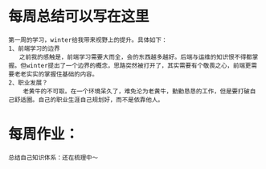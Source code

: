 # 每周总结可以写在这里
    第一周的学习，winter给我带来视野上的提升。具体如下：
    1、前端学习的边界
       之前我的感触是，前端学习需要大而全，会的东西越多越好。后端与运维的知识恨不得都掌握。但winter提出了一个边界的概念，思路突然被打开了，其实需要有个敬畏之心，前端更需要老老实实的掌握住基础的内容。
    2、职业发展？
        老黄牛的不可取。在一个环境呆久了，难免沦为老黄牛，勤勤恳恳的工作，但是要打破自己舒适圈。自己的职业生涯自己规划好，而不是依靠他人。
# 每周作业：
    总结自己知识体系：还在梳理中～